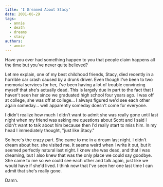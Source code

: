 ```yaml
---
title: 'I Dreamed About Stacy'
date: 2001-06-29
tags:
  - annie
  - death
  - dreams
  - stacy
authors:
  - annie
---
```


Have you ever had something happen to you that people claim happens all the time but you've never quite believed?

Let me explain, one of my best childhood friends, Stacy, died recently in a horrible car crash caused by a drunk driver. Even though I've been to two memorial services for her, I've been having a lot of trouble convincing myself that she's actually dead. This is largely due in part to the fact that I haven't seen her since we graduated high school four years ago. I was off at college, she was off at college... I always figured we'd see each other again someday... well apparently someday doesn't come for everyone.

I didn't realize how much I didn't want to admit she was really gone until last night when my friend was asking me questions about Scott and I said I didn't want to talk about him because then I'd really start to miss him. In my head I immediately thought, "just like Stacy."

So here's the crazy part. She came to me in a dream last night. I didn't dream about her. she visited me. It seems weird when I write it out, but it seemed perfectly natural last night. I knew she was dead, and that I was dreaming, but I also knew that was the only place we could say goodbye. She came to me so we could see each other and talk again, just like we would have if she'd lived. I think now that I've seen her one last time I can admit that she's really gone.

Damn.
